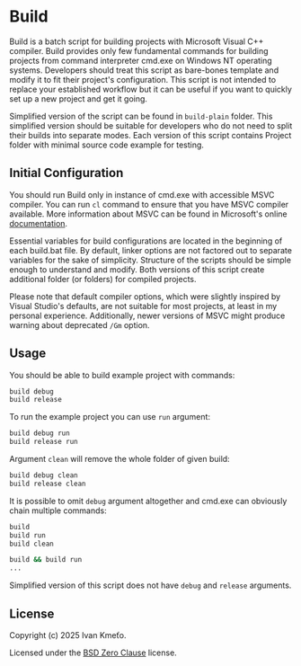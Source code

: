 # Build

Build is a batch script for building projects with Microsoft Visual C++ compiler. Build provides only few fundamental commands for building projects from command interpreter cmd.exe on Windows NT operating systems. Developers should treat this script as bare-bones template and modify it to fit their project's configuration. This script is not intended to replace your established workflow but it can be useful if you want to quickly set up a new project and get it going.

Simplified version of the script can be found in ```build-plain``` folder. This simplified version should be suitable for developers who do not need to split their builds into separate modes. Each version of this script contains Project folder with minimal source code example for testing.

## Initial Configuration

You should run Build only in instance of cmd.exe with accessible MSVC compiler. You can run ```cl``` command to ensure that you have MSVC compiler available. More information about MSVC can be found in Microsoft's online [documentation](https://learn.microsoft.com/en-us/cpp/build/reference/c-cpp-building-reference?view=msvc-170).

Essential variables for build configurations are located in the beginning of each build.bat file. By default, linker options are not factored out to separate variables for the sake of simplicity. Structure of the scripts should be simple enough to understand and modify. Both versions of this script create additional folder (or folders) for compiled projects.

Please note that default compiler options, which were slightly inspired by Visual Studio's defaults, are not suitable for most projects, at least in my personal experience. Additionally, newer versions of MSVC might produce warning about deprecated ```/Gm``` option.

## Usage

You should be able to build example project with commands:
```bat
build debug
build release
```

To run the example project you can use ```run``` argument:
```bat
build debug run
build release run
```

Argument ```clean``` will remove the whole folder of given build:
```bat
build debug clean
build release clean
```

It is possible to omit ```debug``` argument altogether and cmd.exe can obviously chain multiple commands:
```bat
build
build run
build clean

build && build run
...
```

Simplified version of this script does not have ```debug``` and ```release``` arguments.

## License

Copyright (c) 2025 Ivan Kmeťo.

Licensed under the [BSD Zero Clause](LICENSE.txt) license.
